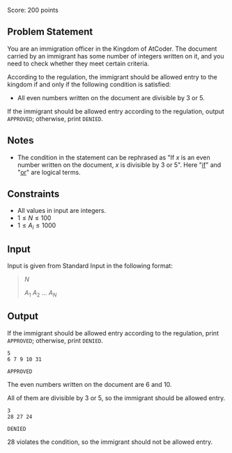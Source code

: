 Score: $200$ points

## Problem Statement

You are an immigration officer in the Kingdom of AtCoder. The document carried by an immigrant has some number of integers written on it, and you need to check whether they meet certain criteria.

According to the regulation, the immigrant should be allowed entry to the kingdom if and only if the following condition is satisfied:

- All even numbers written on the document are divisible by $3$ or $5$.

If the immigrant should be allowed entry according to the regulation, output `APPROVED`; otherwise, print `DENIED`.

## Notes

- The condition in the statement can be rephrased as "If $x$ is an even number written on the document, $x$ is divisible by $3$ or $5$".
Here "[if](https://en.wikipedia.org/wiki/Material_conditional)" and "[or](https://en.wikipedia.org/wiki/Logical_disjunction)" are logical terms.

## Constraints

- All values in input are integers.
- $1 \leq N \leq 100$
- $1 \leq A_i \leq 1000$

## Input

Input is given from Standard Input in the following format:

> $N$
> 
> $A_1$ $A_2$ $\dots$ $A_N$

## Output

If the immigrant should be allowed entry according to the regulation, print `APPROVED`; otherwise, print `DENIED`.

```input1
5
6 7 9 10 31
```

```output1
APPROVED
```

The even numbers written on the document are $6$ and $10$.

All of them are divisible by $3$ or $5$, so the immigrant should be allowed entry.

```input2
3
28 27 24
```

```output2
DENIED
```

$28$ violates the condition, so the immigrant should not be allowed entry.